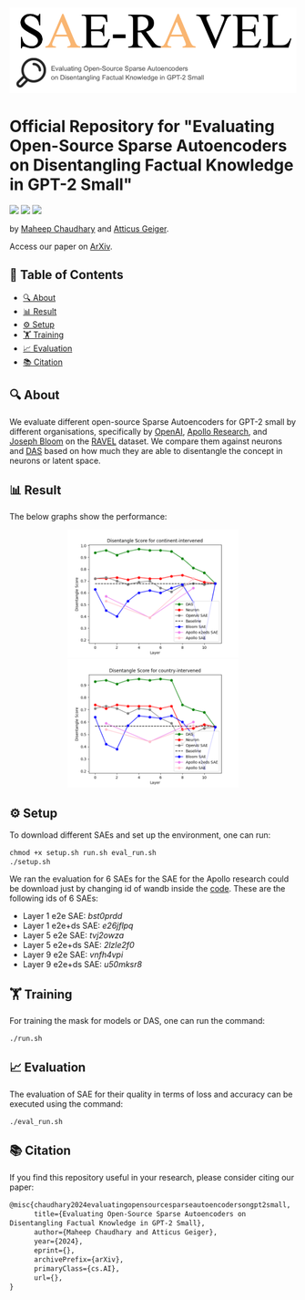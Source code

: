 
![SAE-RAVEL](./figures/title1.png)

# Official Repository for "Evaluating Open-Source Sparse Autoencoders on Disentangling Factual Knowledge in GPT-2 Small"

![](https://img.shields.io/badge/Code-Python3.11-red)
![](https://img.shields.io/badge/Code-Pytorch-green)
![](https://img.shields.io/badge/Code-MIT_License-blue)


by [Maheep Chaudhary](https://maheepchaudhary.github.io) and [Atticus Geiger](https://atticusg.github.io).

Access our paper on [ArXiv]().

## 📑 Table of Contents

- [🔍 About](#about)
- [📊 Result](#result)
- [⚙️ Setup](#setup)
- [🏋️ Training](#training)
- [📈 Evaluation](#evaluation)
- [📚 Citation](#citation)

## 🔍 About

We evaluate different open-source Sparse Autoencoders for GPT-2 small by different organisations, specifically by [OpenAI](https://github.com/openai/sparse_autoencoder), [Apollo Research](https://github.com/ApolloResearch/e2e_sae), and [Joseph Bloom](https://huggingface.co/jbloom/GPT2-Small-SAEs-Reformatted) on the [RAVEL](https://github.com/explanare/ravel) dataset.
We compare them against neurons and [DAS](https://arxiv.org/abs/2303.02536) based on how much they are able to disentangle the concept in neurons or latent space.

## 📊 Result

The below graphs show the performance:

<p align="center">
  <img src="figures/continent.png" width="300" />
  <img src="figures/country.png" width="300" />
</p>

## ⚙️ Setup

To download different SAEs and set up the environment, one can run:

```
chmod +x setup.sh run.sh eval_run.sh
./setup.sh
```

We ran the evaluation for 6 SAEs for the SAE for the Apollo research could be download just by changing id of wandb inside the [code](https://github.com/MaheepChaudhary/SAE-Ravel/blob/6da0beea4129a58af4af491dbd429cf0d1d95af6/models.py#L219). These are the following ids of 6 SAEs:

* Layer 1 e2e SAE: *bst0prdd*
* Layer 1 e2e+ds SAE: *e26jflpq*
* Layer 5 e2e SAE: *tvj2owza* 
* Layer 5 e2e+ds SAE: *2lzle2f0*
* Layer 9 e2e SAE: *vnfh4vpi*
* Layer 9 e2e+ds SAE: *u50mksr8* 

## 🏋️ Training

For training the mask for models or DAS, one can run the command:

```
./run.sh
```

## 📈 Evaluation

The evaluation of SAE for their quality in terms of loss and accuracy can be executed using the command:

```
./eval_run.sh
```

## 📚 Citation
If you find this repository useful in your research, please consider citing our paper:


```
@misc{chaudhary2024evaluatingopensourcesparseautoencodersongpt2small,
      title={Evaluating Open-Source Sparse Autoencoders on Disentangling Factual Knowledge in GPT-2 Small}, 
      author={Maheep Chaudhary and Atticus Geiger},
      year={2024},
      eprint={},
      archivePrefix={arXiv},
      primaryClass={cs.AI},
      url={}, 
}
```